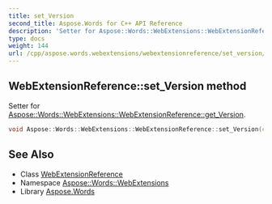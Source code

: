```yaml
---
title: set_Version
second_title: Aspose.Words for C++ API Reference
description: 'Setter for Aspose::Words::WebExtensions::WebExtensionReference::get_Version.'
type: docs
weight: 144
url: /cpp/aspose.words.webextensions/webextensionreference/set_version/
---
```

## WebExtensionReference::set_Version method


Setter for [Aspose::Words::WebExtensions::WebExtensionReference::get_Version](../get_version/).

```cpp
void Aspose::Words::WebExtensions::WebExtensionReference::set_Version(const System::String &value)
```

## See Also

* Class [WebExtensionReference](../)
* Namespace [Aspose::Words::WebExtensions](../../)
* Library [Aspose.Words](../../../)
